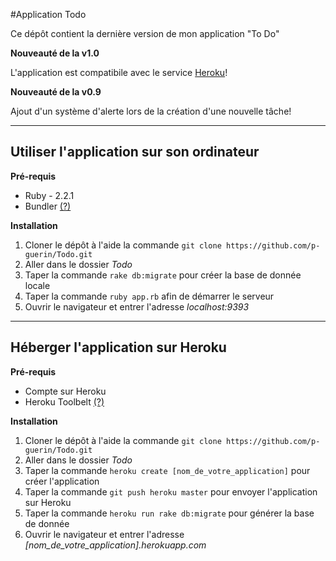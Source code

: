 #Application Todo

Ce dépôt contient la dernière version de mon application "To Do"



**Nouveauté de la v1.0**

L'application est compatibile avec le service [Heroku](https://www.heroku.com/ "Heroku")!

**Nouveauté de la v0.9**

Ajout d'un système d'alerte lors de la création d'une nouvelle tâche!


***

## Utiliser l'application sur son ordinateur

**Pré-requis**

* Ruby - 2.2.1
* Bundler [(?)](http://bundler.io/)


**Installation**

1. Cloner le dépôt à l'aide la commande `git clone https://github.com/p-guerin/Todo.git`
2. Aller dans le dossier *Todo*
3. Taper la commande `rake db:migrate` pour créer la base de donnée locale
4. Taper la commande `ruby app.rb` afin de démarrer le serveur
5. Ouvrir le navigateur et entrer l'adresse *localhost:9393*



***

## Héberger l'application sur Heroku

**Pré-requis**

* Compte sur Heroku
* Heroku Toolbelt [(?)](https://devcenter.heroku.com/articles/getting-started-with-play-on-heroku#set-up)


**Installation**

1. Cloner le dépôt à l'aide la commande `git clone https://github.com/p-guerin/Todo.git`
2. Aller dans le dossier *Todo*
3. Taper la commande `heroku create [nom_de_votre_application]` pour créer l'application
4. Taper la commande `git push heroku master` pour envoyer l'application sur Heroku
5. Taper la commande `heroku run rake db:migrate` pour générer la base de donnée
6. Ouvrir le navigateur et entrer l'adresse *[nom_de_votre_application].herokuapp.com*

